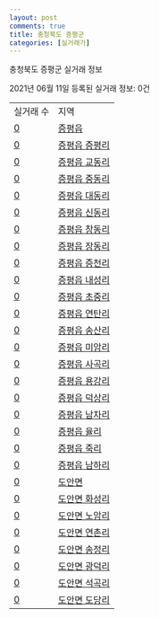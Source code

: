 ```yaml
---
layout: post
comments: true
title: 충청북도 증평군
categories: [실거래가]
---
```


충청북도 증평군 실거래 정보

2021년 06월 11일 등록된 실거래 정보: 0건


<table>
  <tr>
    <td>실거래 수</td>
    <td>지역</td>
  </tr>

  
  <tr>
    <td><a href="4374525000.html">0</a></td>
    <td><a href="4374525000.html">증평읍</a></td>
  </tr>
    

  <tr>
    <td><a href="4374525021.html">0</a></td>
    <td><a href="4374525021.html">증평읍 증평리</a></td>
  </tr>
    

  <tr>
    <td><a href="4374525022.html">0</a></td>
    <td><a href="4374525022.html">증평읍 교동리</a></td>
  </tr>
    

  <tr>
    <td><a href="4374525023.html">0</a></td>
    <td><a href="4374525023.html">증평읍 중동리</a></td>
  </tr>
    

  <tr>
    <td><a href="4374525024.html">0</a></td>
    <td><a href="4374525024.html">증평읍 대동리</a></td>
  </tr>
    

  <tr>
    <td><a href="4374525025.html">0</a></td>
    <td><a href="4374525025.html">증평읍 신동리</a></td>
  </tr>
    

  <tr>
    <td><a href="4374525026.html">0</a></td>
    <td><a href="4374525026.html">증평읍 창동리</a></td>
  </tr>
    

  <tr>
    <td><a href="4374525027.html">0</a></td>
    <td><a href="4374525027.html">증평읍 장동리</a></td>
  </tr>
    

  <tr>
    <td><a href="4374525028.html">0</a></td>
    <td><a href="4374525028.html">증평읍 증천리</a></td>
  </tr>
    

  <tr>
    <td><a href="4374525029.html">0</a></td>
    <td><a href="4374525029.html">증평읍 내성리</a></td>
  </tr>
    

  <tr>
    <td><a href="4374525030.html">0</a></td>
    <td><a href="4374525030.html">증평읍 초중리</a></td>
  </tr>
    

  <tr>
    <td><a href="4374525031.html">0</a></td>
    <td><a href="4374525031.html">증평읍 연탄리</a></td>
  </tr>
    

  <tr>
    <td><a href="4374525032.html">0</a></td>
    <td><a href="4374525032.html">증평읍 송산리</a></td>
  </tr>
    

  <tr>
    <td><a href="4374525033.html">0</a></td>
    <td><a href="4374525033.html">증평읍 미암리</a></td>
  </tr>
    

  <tr>
    <td><a href="4374525034.html">0</a></td>
    <td><a href="4374525034.html">증평읍 사곡리</a></td>
  </tr>
    

  <tr>
    <td><a href="4374525035.html">0</a></td>
    <td><a href="4374525035.html">증평읍 용강리</a></td>
  </tr>
    

  <tr>
    <td><a href="4374525036.html">0</a></td>
    <td><a href="4374525036.html">증평읍 덕상리</a></td>
  </tr>
    

  <tr>
    <td><a href="4374525037.html">0</a></td>
    <td><a href="4374525037.html">증평읍 남차리</a></td>
  </tr>
    

  <tr>
    <td><a href="4374525038.html">0</a></td>
    <td><a href="4374525038.html">증평읍 율리</a></td>
  </tr>
    

  <tr>
    <td><a href="4374525039.html">0</a></td>
    <td><a href="4374525039.html">증평읍 죽리</a></td>
  </tr>
    

  <tr>
    <td><a href="4374525040.html">0</a></td>
    <td><a href="4374525040.html">증평읍 남하리</a></td>
  </tr>
    

  <tr>
    <td><a href="4374531000.html">0</a></td>
    <td><a href="4374531000.html">도안면</a></td>
  </tr>
    

  <tr>
    <td><a href="4374531021.html">0</a></td>
    <td><a href="4374531021.html">도안면 화성리</a></td>
  </tr>
    

  <tr>
    <td><a href="4374531022.html">0</a></td>
    <td><a href="4374531022.html">도안면 노암리</a></td>
  </tr>
    

  <tr>
    <td><a href="4374531023.html">0</a></td>
    <td><a href="4374531023.html">도안면 연촌리</a></td>
  </tr>
    

  <tr>
    <td><a href="4374531024.html">0</a></td>
    <td><a href="4374531024.html">도안면 송정리</a></td>
  </tr>
    

  <tr>
    <td><a href="4374531025.html">0</a></td>
    <td><a href="4374531025.html">도안면 광덕리</a></td>
  </tr>
    

  <tr>
    <td><a href="4374531026.html">0</a></td>
    <td><a href="4374531026.html">도안면 석곡리</a></td>
  </tr>
    

  <tr>
    <td><a href="4374531027.html">0</a></td>
    <td><a href="4374531027.html">도안면 도당리</a></td>
  </tr>
    


</table>
    